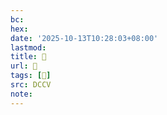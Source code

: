 ```yaml
---
bc:
hex:
date: '2025-10-13T10:28:03+08:00'
lastmod:
title: 􄲁
url: 􄲁
tags: [𦬛]
src: DCCV
note:
---
```

